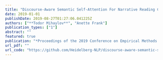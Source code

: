 ```yaml
---
title: "Discourse-Aware Semantic Self-Attention For Narrative Reading Comprehension"
date: 2019-01-01
publishDate: 2019-08-27T01:27:06.041225Z
authors: ["**Todor Mihaylov**", "Anette Frank"]
publication_types: ["1"]
abstract: ""
featured: true
publication: "*Proceedings of the 2019 Conference on Empirical Methods in Natural Language Processing and 9th International Joint Conference on Natural Language Processing, EMNLP-IJCNLP 2019*"
url_pdf: ""
url_code: "https://github.com/Heidelberg-NLP/discourse-aware-semantic-self-attention"
---
```


